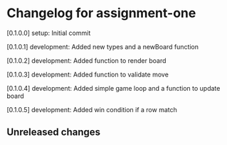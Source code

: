 # Changelog for assignment-one

[0.1.0.0] setup: Initial commit

[0.1.0.1] development: Added new types and a newBoard function

[0.1.0.2] development: Added function to render board

[0.1.0.3] development: Added function to validate move

[0.1.0.4] development: Added simple game loop and a function to update board

[0.1.0.5] development: Added win condition if a row match

## Unreleased changes
